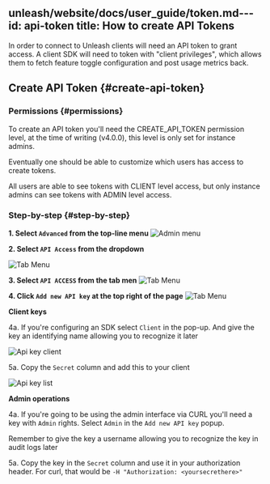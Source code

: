 unleash/website/docs/user_guide/token.md---
id: api-token
title: How to create API Tokens
---

In order to connect to Unleash clients will need an API token to grant access. A client SDK will need to token with "client privileges", which allows them to fetch feature toggle configuration and post usage metrics back.

## Create API Token {#create-api-token}

### Permissions {#permissions}

To create an API token you'll need the CREATE_API_TOKEN permission level, at the time of writing (v4.0.0), this level is only set for instance admins.

Eventually one should be able to customize which users has access to create tokens.

All users are able to see tokens with CLIENT level access, but only instance admins can see tokens with ADMIN level access.

### Step-by-step {#step-by-step}

**1. Select `Advanced` from the top-line menu**
![Admin menu](/img/admin_top-line_menu.png)

**2. Select `API Access` from the dropdown**

![Tab Menu](/img/admin_advanced_dropdown.png)

**3. Select `API ACCESS` from the tab men**
![Tab Menu](/img/admin_tab_menu.png)

**4. Click `Add new API key` at the top right of the page**
![Tab Menu](/img/admin_new_api_key_button.png)


**Client keys**

4a. If you're configuring an SDK select `Client` in the pop-up. And give the key an identifying name allowing you to recognize it later

![Api key client](/img/add_new_api_key.png)

5a. Copy the `Secret` column and add this to your client

![Api key list](/img/api_key_list.png)

**Admin operations**

4a. If you're going to be using the admin interface via CURL you'll need a key with `Admin` rights. Select `Admin` in the `Add new API key` popup.

Remember to give the key a username allowing you to recognize the key in audit logs later

5a. Copy the key in the `Secret` column and use it in your authorization header. For curl, that would be `-H "Authorization: <yoursecrethere>"`
